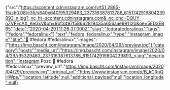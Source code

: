 {"src":"https://scontent.cdninstagram.com/v/t51.2885-15/sh0.08/e35/s640x640/95329463_237316387613786_6151742919804239893_n.jpg?_nc_ht=scontent.cdninstagram.com&_nc_ohc=DQUY-nZVFEcAX_KeGxV&oh=9bf3497f58662819435a656aae991120&oe=5ED3EB65","date":"2020-04-29T11:26:37.000Z","slug":"fedorafedoralinux","tags":["fedora","fedoralinux"],"text":"fedora, fedoralinux","type":"instagram_image","title":"🎩 #fedora #fedoralinux","images":["https://img.bascht.com/instagram/image/2020/04/29//preview.jpg"],"category":"posts","media_url":"https://img.bascht.com/instagram/image/2020/04/29//95329463_237316387613786_6151742919804239893_n.jpg","description":"Instagram Post: 🎩 #fedora #fedoralinux","preview_url":"https://img.bascht.com/instagram/image/2020/04/29//preview.jpg","original_url":"https://www.instagram.com/p/B_kCRnQHWpe/","location_latitude":null,"additional_payload":null,"location_longitude":null}